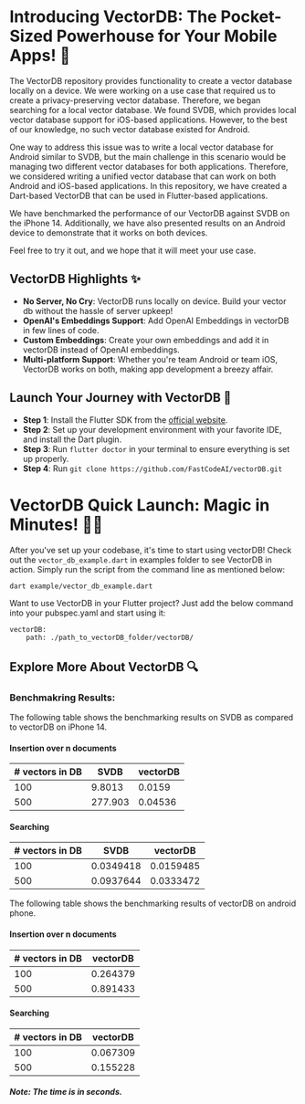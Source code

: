 # Introducing VectorDB: The Pocket-Sized Powerhouse for Your Mobile Apps! 🚀

The VectorDB repository provides functionality to create a vector database locally on a device. We were working on a use case that required us to create a privacy-preserving vector database. Therefore, we began searching for a local vector database. We found SVDB, which provides local vector database support for iOS-based applications. However, to the best of our knowledge, no such vector database existed for Android.

One way to address this issue was to write a local vector database for Android similar to SVDB, but the main challenge in this scenario would be managing two different vector databases for both applications. Therefore, we considered writing a unified vector database that can work on both Android and iOS-based applications. In this repository, we have created a Dart-based VectorDB that can be used in Flutter-based applications.

We have benchmarked the performance of our VectorDB against SVDB on the iPhone 14. Additionally, we have also presented results on an Android device to demonstrate that it works on both devices.

Feel free to try it out, and we hope that it will meet your use case.

## VectorDB Highlights ✨

- **No Server, No Cry**: VectorDB runs locally on device. Build your vector db without the hassle of server upkeep!
- **OpenAI's Embeddings Support**: Add OpenAI Embeddings in vectorDB in few lines of code.
- **Custom Embeddings**: Create your own embeddings and add it in vectorDB instead of OpenAI embeddings.
- **Multi-platform Support**: Whether you're team Android or team iOS, VectorDB works on both, making app development a breezy affair.


## Launch Your Journey with VectorDB 🚀

- **Step 1**: Install the Flutter SDK from the [official website](https://flutter.dev/docs/get-started/install).
- **Step 2**: Set up your development environment with your favorite IDE, and install the Dart plugin.
- **Step 3**: Run `flutter doctor` in your terminal to ensure everything is set up properly.
- **Step 4**: Run `git clone https://github.com/FastCodeAI/vectorDB.git` 


# VectorDB Quick Launch: Magic in Minutes! 🎩✨

After you've set up your codebase, it's time to start using vectorDB! Check out the `vector_db_example.dart` in examples folder to see VectorDB in action. Simply run the script from the command line as mentioned below:

```bash
dart example/vector_db_example.dart
```

Want to use VectorDB in your Flutter project? Just add the below command into your pubspec.yaml and start using it:

```
vectorDB:
    path: ./path_to_vectorDB_folder/vectorDB/
```


## Explore More About VectorDB 🔍

### Benchmakring Results:

The following table shows the benchmarking results on SVDB as compared to vectorDB on iPhone 14.

#### Insertion over n documents

| # vectors in DB |  SVDB  | vectorDB |
| --------------- | ------ | --------- |
|       100		  | 9.8013 | 0.0159 |
|       500       | 277.903 | 0.04536 |

#### Searching

| # vectors in DB |    SVDB   |  vectorDB |
| --------------- | --------- | --------- |
|       100		  | 0.0349418 | 0.0159485 |
|       500       | 0.0937644 | 0.0333472 |


The following table shows the benchmarking results of vectorDB on android phone.

#### Insertion over n documents

| # vectors in DB | vectorDB |
| --------------- | -------- |
|       100		  | 0.264379 |
|       500       | 0.891433 |

#### Searching

| # vectors in DB | vectorDB |
| --------------- | -------- |
|       100		  | 0.067309 |
|       500       | 0.155228 |

##### Note: The time is in seconds.